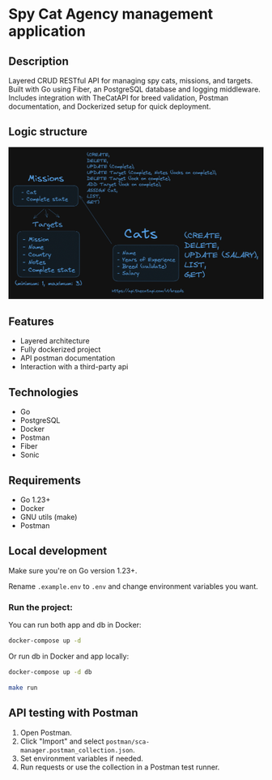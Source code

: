 # Spy Cat Agency management application

## Description

Layered CRUD RESTful API for managing spy cats, missions, and targets. Built with Go using Fiber, an PostgreSQL database and logging middleware. Includes integration with TheCatAPI for breed validation, Postman documentation, and Dockerized setup for quick deployment.

## Logic structure

![Logic structure](assets/structure.png)

## Features

- Layered architecture
- Fully dockerized project
- API postman documentation
- Interaction with a third-party api

## Technologies

- Go
- PostgreSQL
- Docker
- Postman
- Fiber
- Sonic

## Requirements

- Go 1.23+
- Docker
- GNU utils (make)
- Postman

## Local development

Make sure you're on Go version 1.23+.

Rename `.example.env` to `.env` and change environment variables you want.

### Run the project:

You can run both app and db in Docker:

```bash
docker-compose up -d
```

Or run db in Docker and app locally:

```bash
docker-compose up -d db
```

```bash
make run
```

## API testing with Postman
1. Open Postman.
2. Click "Import" and select `postman/sca-manager.postman_collection.json`.
3. Set environment variables if needed.
4. Run requests or use the collection in a Postman test runner.